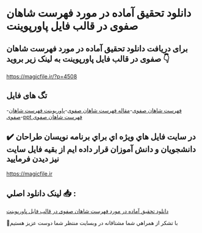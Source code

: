 # دانلود تحقیق آماده در مورد فهرست شاهان صفوی در قالب فایل پاورپوینت

## برای دریافت دانلود تحقیق آماده در مورد فهرست شاهان صفوی در قالب فایل پاورپوینت به لینک زیر بروید 👇

https://magicfile.ir/?p=4508

## تگ های فایل

-[فهرست شاهان صفوی](https://magicfile.ir/product/%d8%aa%d8%ad%d9%82%db%8c%d9%82-%d8%a2%d9%85%d8%a7%d8%af%d9%87-%d9%81%d9%87%d8%b1%d8%b3%d8%aa-%d8%b4%d8%a7%d9%87%d8%a7%d9%86-%d8%b5%d9%81%d9%88%db%8c-%d8%af%d8%b1-%d9%be%d8%a7%d9%88%d8%b1%d9%be%d9%88%db%8c%d9%86%d8%aa/)-[مقاله فهرست شاهان صفوی](https://magicfile.ir/product/%d8%aa%d8%ad%d9%82%db%8c%d9%82-%d8%a2%d9%85%d8%a7%d8%af%d9%87-%d9%81%d9%87%d8%b1%d8%b3%d8%aa-%d8%b4%d8%a7%d9%87%d8%a7%d9%86-%d8%b5%d9%81%d9%88%db%8c-%d8%af%d8%b1-%d9%be%d8%a7%d9%88%d8%b1%d9%be%d9%88%db%8c%d9%86%d8%aa/)-[پاورپوینت فهرست شاهان صفوی](https://magicfile.ir/product/%d8%aa%d8%ad%d9%82%db%8c%d9%82-%d8%a2%d9%85%d8%a7%d8%af%d9%87-%d9%81%d9%87%d8%b1%d8%b3%d8%aa-%d8%b4%d8%a7%d9%87%d8%a7%d9%86-%d8%b5%d9%81%d9%88%db%8c-%d8%af%d8%b1-%d9%be%d8%a7%d9%88%d8%b1%d9%be%d9%88%db%8c%d9%86%d8%aa/)-[ppt فهرست شاهان صفوی](https://magicfile.ir/product/%d8%aa%d8%ad%d9%82%db%8c%d9%82-%d8%a2%d9%85%d8%a7%d8%af%d9%87-%d9%81%d9%87%d8%b1%d8%b3%d8%aa-%d8%b4%d8%a7%d9%87%d8%a7%d9%86-%d8%b5%d9%81%d9%88%db%8c-%d8%af%d8%b1-%d9%be%d8%a7%d9%88%d8%b1%d9%be%d9%88%db%8c%d9%86%d8%aa/)

## ✔️ در سايت فايل هاي ويژه اي براي برنامه نويسان طراحان دانشجويان و دانش آموزان قرار داده ايم از بقيه فايل سايت نيز ديدن فرماييد

https://magicfile.ir


## لينک دانلود اصلي 📥 :

[دانلود تحقیق آماده در مورد فهرست شاهان صفوی در قالب فایل پاورپوینت](https://magicfile.ir/product/%d8%aa%d8%ad%d9%82%db%8c%d9%82-%d8%a2%d9%85%d8%a7%d8%af%d9%87-%d9%81%d9%87%d8%b1%d8%b3%d8%aa-%d8%b4%d8%a7%d9%87%d8%a7%d9%86-%d8%b5%d9%81%d9%88%db%8c-%d8%af%d8%b1-%d9%be%d8%a7%d9%88%d8%b1%d9%be%d9%88%db%8c%d9%86%d8%aa/) 


🙏با تشکر از همراهي شما مشتاقانه در وبسایت منتظر شما دوست عزیز هستیم

